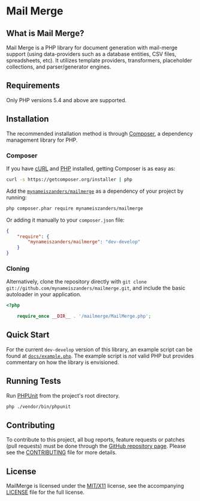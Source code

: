Mail Merge
==========

<!--
    Guidelines for a Successful README
    ==================================
    - Name of the projects and all sub-modules and libraries (sometimes they are
      named different and very confusing to new users).
    - Descriptions of all the project, and all sub-modules and libraries.
    - 5-line code snippet on how its used (if it's a library).
    - Copyright and licensing information (or "Read LICENSE").
    - Instruction to grab the documentation.
    - Instructions to install, configure, and to run the programs.
    - Instruction to grab the latest code and detailed instructions to build it
      (or quick overview and "Read INSTALL").
    - List of authors or "Read AUTHORS".
    - Instructions to submit bugs, feature requests, submit patches, join
      mailing list, get announcements, or join the user or dev community in
      other forms.
    - Other contact info (email address, website, company name, address, etc).
    - A brief history if it's a replacement or a fork of something else.
    - Legal notices (crypto stuff).
-->

What is Mail Merge?
-------------------

Mail Merge is a PHP library for document generation with mail-merge support (using data-providers such as a database
entities, CSV files, spreadsheets, etc). It utilizes template providers, transformers, placeholder collections, and
parser/generator engines.


Requirements
------------

Only PHP versions 5.4 and above are supported.

Installation
------------

The recommended installation method is through [Composer](https://getcomposer.org), a dependency management library for PHP.

### Composer

If you have [cURL](http://curl.haxx.se) and [PHP](http://php.net/) installed, getting Composer is as easy as:

```bash
curl -s https://getcomposer.org/installer | php
```

Add the [`mynameiszanders/mailmerge`](https://packagist.org/mynameiszanders/mailmerge) as a dependency of your project
by running:

```bash
php composer.phar require mynameiszanders/mailmerge
```

Or adding it manually to your `composer.json` file:

```json
{
    "require": {
        "mynameiszanders/mailmerge": "dev-develop"
    }
}
```

### Cloning

Alternatively, clone the repository directly with `git clone git://github.com/mynameiszanders/mailmerge.git`, and
include the basic autoloader in your application.

```php
<?php

    require_once __DIR__ . '/mailmerge/MailMerge.php';
```

Quick Start
-----------

For the current `dev-develop` version of this library, an example script can be found at [`docs/example.php`](docs/example.php).
The example script is *not* valid PHP but provides commentary on how the library is envisioned.

Running Tests
-------------

Run [PHPUnit](https://phpunit.de/ "Programmer-oriented testing framework for PHP.") from the project's root directory.

```bash
php ./vendor/bin/phpunit
```

Contributing
------------

To contribute to this project, all bug reports, feature requests or patches (pull requests) must be done through the
[GitHub repository page](https://github.com/mynameiszanders/mailmerge). Please see the [CONTRIBUTING](CONTRIBUTING.md)
file for more details.

License
-------

MailMerge is licensed under the [MIT/X11](http://j.mp/mit-license) license, see the accompanying [LICENSE](LICENSE.md)
file for the full license.
